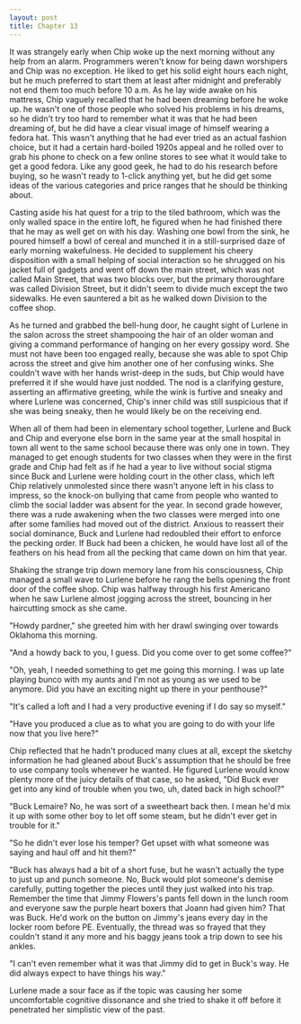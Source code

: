 ```yaml
---
layout: post
title: Chapter 13
---
```


It was strangely early when Chip woke up the next morning without any help
from an alarm.  Programmers weren't know for being dawn worshipers and Chip
was no exception.  He liked to get his solid eight hours each night, but he
much preferred to start them at least after midnight and preferably not end
them too much before 10 a.m.  As he lay wide awake on his mattress, Chip
vaguely recalled that he had been dreaming before he woke up.  he wasn't one
of those people who solved his problems in his dreams, so he didn't try too
hard to remember what it was that he had been dreaming of, but he did have a
clear visual image of himself wearing a fedora hat.  This wasn't anything that
he had ever tried as an actual fashion choice, but it had a certain
hard-boiled 1920s appeal and he rolled over to grab his phone to check on a
few online stores to see what it would take to get a good fedora.  Like any
good geek, he had to do his research before buying, so he wasn't ready to
1-click anything yet, but he did get some ideas of the various categories and
price ranges that he should be thinking about.

Casting aside his hat quest for a trip to the tiled bathroom, which was the
only walled space in the entire loft, he figured when he had finished there
that he may as well get on with his day.  Washing one bowl from the sink, he
poured himself a bowl of cereal and munched it in a still-surprised daze of
early morning wakefulness.  He decided to supplement his cheery disposition
with a small helping of social interaction so he shrugged on his jacket full
of gadgets and went off down the main street, which was not called Main
Street, that was two blocks over, but the primary thoroughfare was called
Division Street, but it didn't seem to divide much except the two sidewalks.
He even sauntered a bit as he walked down Division to the coffee shop.

As he turned and grabbed the bell-hung door, he caught sight of Lurlene in the
salon across the street shampooing the hair of an older woman and giving a
command performance of hanging on her every gossipy word.  She must not have
been too engaged really, because she was able to spot Chip across the street
and give him another one of her confusing winks.  She couldn't wave with her
hands wrist-deep in the suds, but Chip would have preferred it if she would
have just nodded.  The nod is a clarifying gesture, asserting an affirmative
greeting, while the wink is furtive and sneaky and where Lurlene was
concerned, Chip's inner child was still suspicious that if she was being
sneaky, then he would likely be on the receiving end.

When all of them had been in elementary school together, Lurlene and Buck and
Chip and everyone else born in the same year at the small hospital in town all
went to the same school because there was only one in town.  They managed to
get enough students for two classes when they were in the first grade and Chip
had felt as if he had a year to live without social stigma since Buck and
Lurlene were holding court in the other class, which left Chip relatively
unmolested since there wasn't anyone left in his class to impress, so the
knock-on bullying that came from people who wanted to climb the social ladder
was absent for the year.  In second grade however, there was a rude awakening
when the two classes were merged into one after some families had moved out of
the district.  Anxious to reassert their social dominance, Buck and Lurlene
had redoubled their effort to enforce the pecking order.  If Buck had been a
chicken, he would have lost all of the feathers on his head from all the
pecking that came down on him that year.

Shaking the strange trip down memory lane from his consciousness, Chip managed
a small wave to Lurlene before he rang the bells opening the front door of the
coffee shop.  Chip was halfway through his first Americano when he saw Lurlene
almost jogging across the street, bouncing in her haircutting smock as she
came.

"Howdy pardner," she greeted him with her drawl swinging over towards Oklahoma
this morning.

"And a howdy back to you, I guess.  Did you come over to get some coffee?"

"Oh, yeah, I needed something to get me going this morning.  I was up late
playing bunco with my aunts and I'm not as young as we used to be anymore.
Did you have an exciting night up there in your penthouse?"

"It's called a loft and I had a very productive evening if I do say so
myself."

"Have you produced a clue as to what you are going to do with your life now
that you live here?"

Chip reflected that he hadn't produced many clues at all, except the sketchy
information he had gleaned about Buck's assumption that he should be free to
use company tools whenever he wanted.  He figured Lurlene would know plenty
more of the juicy details of that case, so he asked, "Did Buck ever get into
any kind of trouble when you two, uh, dated back in high school?"

"Buck Lemaire?  No, he was sort of a sweetheart back then.  I mean he'd mix it
up with some other boy to let off some steam, but he didn't ever get in
trouble for it."

"So he didn't ever lose his temper?  Get upset with what someone was saying
and haul off and hit them?"

"Buck has always had a bit of a short fuse, but he wasn't actually the type to
just up and punch someone.  No, Buck would plot someone's demise carefully,
putting together the pieces until they just walked into his trap.  Remember
the time that Jimmy Flowers's pants fell down in the lunch room and everyone
saw the purple heart boxers that Joann had given him?  That was Buck.  He'd
work on the button on Jimmy's jeans every day in the locker room before PE.
Eventually, the thread was so frayed that they couldn't stand it any more and
his baggy jeans took a trip down to see his ankles.

"I can't even remember what it was that Jimmy did to get in Buck's way.  He
did always expect to have things his way."

Lurlene made a sour face as if the topic was causing her some uncomfortable
cognitive dissonance and she tried to shake it off before it penetrated her
simplistic view of the past.
